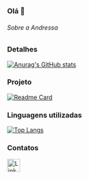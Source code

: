 ### Olá 👋

###### Sobre a Andressa

### Detalhes

[![Anurag's GitHub stats](https://github-readme-stats.vercel.app/api?username=AndressaChristina&show_icons=true&theme=synthwave)](https://github.com/anuraghazra/github-readme-stats)

### Projeto

[![Readme Card](https://github-readme-stats.vercel.app/api/pin/?username=AndressaChristina&repo=Tik-Tok-Project&theme=synthwave)](https://github.com/anuraghazra/github-readme-stats)

### Linguagens utilizadas

[![Top Langs](https://github-readme-stats.vercel.app/api/top-langs/?username=AndressaChristina&layout=compact)](https://github.com/anuraghazra/github-readme-stats)

### Contatos

[<img src='https://img.shields.io/badge/LinkedIn-0077B5?style=for-the-badge&logo=linkedin&logoColor=white' alt='Linkedin' height='30'>](https://www.linkedin.com/in/andressachristina/)

<!--
**AndressaChristina/AndressaChristina** is a ✨ _special_ ✨ repository because its `README.md` (this file) appears on your GitHub profile.

Here are some ideas to get you started:

- 🔭 I’m currently working on ...
- 🌱 I’m currently learning ...
- 👯 I’m looking to collaborate on ...
- 🤔 I’m looking for help with ...
- 💬 Ask me about ...
- 📫 How to reach me: ...
- 😄 Pronouns: ...
- ⚡ Fun fact: ...
-->
